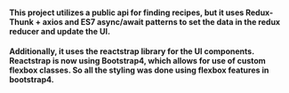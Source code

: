 #### This project utilizes a public api for finding recipes, but it uses Redux-Thunk + axios and ES7 async/await patterns to set the data in the redux reducer and update the UI.

#### Additionally, it uses the reactstrap library for the UI components. Reactstrap is now using Bootstrap4, which allows for use of custom flexbox classes. So all the styling was done using flexbox features in bootstrap4.

